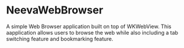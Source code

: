 # NeevaWebBrowser

A simple Web Browser application built on top of WKWebView. This aapplication allows users to browse the web while also including a tab switching feature and bookmarking feature.




